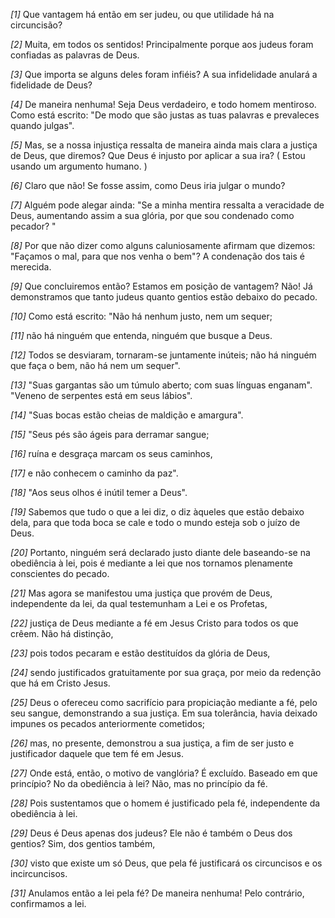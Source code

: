 *[1]* Que vantagem há então em ser judeu, ou que utilidade há na circuncisão?

*[2]* Muita, em todos os sentidos! Principalmente porque aos judeus foram confiadas as palavras de Deus.

*[3]* Que importa se alguns deles foram infiéis? A sua infidelidade anulará a fidelidade de Deus?

*[4]* De maneira nenhuma! Seja Deus verdadeiro, e todo homem mentiroso. Como está escrito: "De modo que são justas as tuas palavras e prevaleces quando julgas".

*[5]* Mas, se a nossa injustiça ressalta de maneira ainda mais clara a justiça de Deus, que diremos? Que Deus é injusto por aplicar a sua ira? ( Estou usando um argumento humano. )

*[6]* Claro que não! Se fosse assim, como Deus iria julgar o mundo?

*[7]* Alguém pode alegar ainda: "Se a minha mentira ressalta a veracidade de Deus, aumentando assim a sua glória, por que sou condenado como pecador? "

*[8]* Por que não dizer como alguns caluniosamente afirmam que dizemos: "Façamos o mal, para que nos venha o bem"? A condenação dos tais é merecida.

*[9]* Que concluiremos então? Estamos em posição de vantagem? Não! Já demonstramos que tanto judeus quanto gentios estão debaixo do pecado.

*[10]* Como está escrito: "Não há nenhum justo, nem um sequer;

*[11]* não há ninguém que entenda, ninguém que busque a Deus.

*[12]* Todos se desviaram, tornaram-se juntamente inúteis; não há ninguém que faça o bem, não há nem um sequer".

*[13]* "Suas gargantas são um túmulo aberto; com suas línguas enganam". "Veneno de serpentes está em seus lábios".

*[14]* "Suas bocas estão cheias de maldição e amargura".

*[15]* "Seus pés são ágeis para derramar sangue;

*[16]* ruína e desgraça marcam os seus caminhos,

*[17]* e não conhecem o caminho da paz".

*[18]* "Aos seus olhos é inútil temer a Deus".

*[19]* Sabemos que tudo o que a lei diz, o diz àqueles que estão debaixo dela, para que toda boca se cale e todo o mundo esteja sob o juízo de Deus.

*[20]* Portanto, ninguém será declarado justo diante dele baseando-se na obediência à lei, pois é mediante a lei que nos tornamos plenamente conscientes do pecado.

*[21]* Mas agora se manifestou uma justiça que provém de Deus, independente da lei, da qual testemunham a Lei e os Profetas,

*[22]* justiça de Deus mediante a fé em Jesus Cristo para todos os que crêem. Não há distinção,

*[23]* pois todos pecaram e estão destituídos da glória de Deus,

*[24]* sendo justificados gratuitamente por sua graça, por meio da redenção que há em Cristo Jesus.

*[25]* Deus o ofereceu como sacrifício para propiciação mediante a fé, pelo seu sangue, demonstrando a sua justiça. Em sua tolerância, havia deixado impunes os pecados anteriormente cometidos;

*[26]* mas, no presente, demonstrou a sua justiça, a fim de ser justo e justificador daquele que tem fé em Jesus.

*[27]* Onde está, então, o motivo de vanglória? É excluído. Baseado em que princípio? No da obediência à lei? Não, mas no princípio da fé.

*[28]* Pois sustentamos que o homem é justificado pela fé, independente da obediência à lei.

*[29]* Deus é Deus apenas dos judeus? Ele não é também o Deus dos gentios? Sim, dos gentios também,

*[30]* visto que existe um só Deus, que pela fé justificará os circuncisos e os incircuncisos.

*[31]* Anulamos então a lei pela fé? De maneira nenhuma! Pelo contrário, confirmamos a lei.

